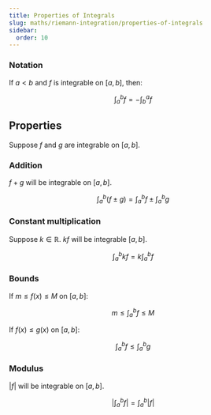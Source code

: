 ```yaml
---
title: Properties of Integrals
slug: maths/riemann-integration/properties-of-integrals
sidebar:
  order: 10
---
```


### Notation

If $a<b$ and $f$ is integrable on $[a,b]$, then:

```math
\int_a^bf=-\int_b^af
```

## Properties

Suppose $f$ and $g$ are integrable on $[a,b]$.

### Addition

$f+g$ will be integrable on $[a,b]$.

```math
\int_a^b(f\pm g)=
\int_a^bf
\pm
\int_a^bg
```

### Constant multiplication

Suppose $k\in\mathbb{R}$. $kf$ will be integrable $[a,b]$.

```math
\int_a^bkf=k\int_a^bf
```

### Bounds

If $m\le f(x) \le M$ on $[a,b]$:

```math
m\le \int_a^bf \le M
```

If $f(x)\le g(x)$ on $[a,b]$:

```math
\int_a^bf \le \int_a^bg
```

### Modulus

$|f|$ will be integrable on $[a,b]$.

```math
\Bigg|\int_a^bf\Bigg|=\int_a^b|f|
```
